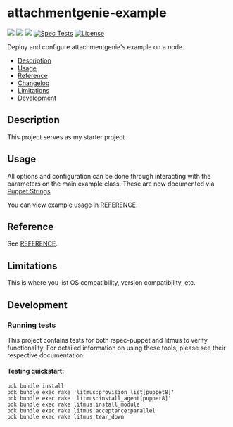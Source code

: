 # attachmentgenie-example

[![](https://img.shields.io/puppetforge/pdk-version/attachmentgenie/example.svg?style=popout)](https://forge.puppetlabs.com/attachmentgenie/example)
[![](https://img.shields.io/puppetforge/v/attachmentgenie/example.svg?style=popout)](https://forge.puppetlabs.com/attachmentgenie/example)
[![](https://img.shields.io/puppetforge/dt/attachmentgenie/example.svg?style=popout)](https://forge.puppetlabs.com/attachmentgenie/example)
[![Spec Tests](https://github.com/attachmentgenie/attachmentgenie-example/actions/workflows/spec.yml/badge.svg)](https://github.com/attachmentgenie/attachmentgenie-example/actions/workflows/spec.yml)
[![License](https://img.shields.io/github/license/attachmentgenie/attachmentgenie-example?stype=popout)](https://github.com/attachmentgenie/attachmentgenie-example/blob/master/LICENSE)

Deploy and configure attachmentgenie's example on a node.

- [Description](#description)
- [Usage](#usage)
- [Reference](#reference)
- [Changelog](#changelog)
- [Limitations](#limitations)
- [Development](#development)

## Description

This project serves as my starter project

## Usage

All options and configuration can be done through interacting with the parameters
on the main example class.
These are now documented via [Puppet Strings](https://github.com/puppetlabs/puppet-strings)

You can view example usage in [REFERENCE](REFERENCE.md).

## Reference

See [REFERENCE](REFERENCE.md).

## Limitations

This is where you list OS compatibility, version compatibility, etc.

## Development

### Running tests

This project contains tests for both rspec-puppet and litmus to verify functionality. For detailed information on using these tools, please see their respective documentation.

#### Testing quickstart:

```
pdk bundle install
pdk bundle exec rake 'litmus:provision_list[puppet8]'
pdk bundle exec rake 'litmus:install_agent[puppet8]'
pdk bundle exec rake litmus:install_module
pdk bundle exec rake litmus:acceptance:parallel
pdk bundle exec rake litmus:tear_down
